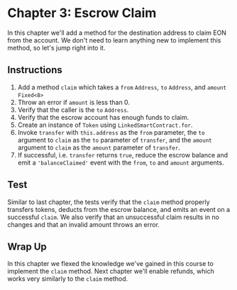# Chapter 3: Escrow Claim

In this chapter we'll add a method for the destination address to claim EON from the account. We don't need to learn anything new to implement this method, so let's jump right into it.

## Instructions

  1. Add a method `claim` which takes a `from` `Address`, `to` `Address`, and `amount` `Fixed<8>`
  2. Throw an error if `amount` is less than 0.
  3. Verify that the caller is the `to` `Address`.
  4. Verify that the escrow account has enough funds to claim.
  5. Create an instance of `Token` using `LinkedSmartContract.for`.
  6. Invoke `transfer` with `this.address` as the `from` parameter, the `to` argument to `claim` as the `to` parameter of `transfer`, and the `amount` argument to `claim` as the `amount` parameter of `transfer`.
  7. If successful, i.e. `transfer` returns `true`, reduce the escrow balance and emit a `'balanceClaimed'` event with the `from`, `to` and `amount` arguments.

## Test

Similar to last chapter, the tests verify that the `claim` method properly transfers tokens, deducts from the escrow balance, and emits an event on a successful `claim`. We also verify that an unsuccessful claim results in no changes and that an invalid amount throws an error.

## Wrap Up

In this chapter we flexed the knowledge we've gained in this course to implement the `claim` method. Next chapter we'll enable refunds, which works very similarly to the `claim` method.
